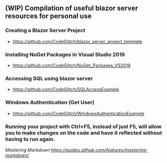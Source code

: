 ## (WIP) Compilation of useful blazor server resources for personal use

### Creating a Blazor Server Project
* https://github.com/CodeGlitch/blazor_server_project_template

### Installing NuGet Packages in Visual Studio 2019 
* https://github.com/CodeGlitch/NuGet_Packages_VS2019

### Accessing SQL using blazor server
* https://github.com/CodeGlitch/SQLAccessExample

### Windows Authentication (Get User)
* https://github.com/CodeGlitch/WindowsAuthenticationExample


### Running your project with Ctrl+F5, instead of just F5, will allow you to make changes on the code and have it reflected without having to run again.

*Mastering Markdown https://guides.github.com/features/mastering-markdown/*
